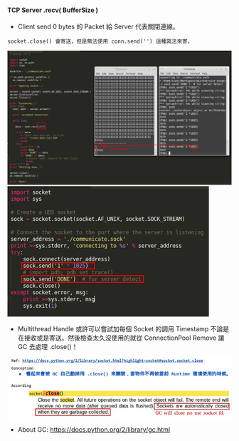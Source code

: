 #### TCP Server .recv( BufferSize )

- Client send 0 bytes 的 Packet 給 Server 代表關閉連線。

```
socket.close() 會寄送，但是無法使用 conn.send('') 這種寫法來寄。
```

![Alt text](https://raw.githubusercontent.com/scott1028/unix-socket-study/master/recv_buffer_size.jpg "Recv Buffer Size")
![Alt text](https://raw.githubusercontent.com/scott1028/unix-socket-study/master/recv_buffer_size_client.jpg "Recv Buffer Size")

- Multithread Handle 或許可以嘗試加每個 Socket 的調用 Timestamp 不論是在接收或是寄送。然後檢查太久沒使用的就從 ConnectionPool Remove 讓 GC 去處理 .close()！

![Alt text](https://raw.githubusercontent.com/scott1028/unix-socket-study/master/socket_close_conception.jpg "Recv Buffer Size")

- About GC: https://docs.python.org/2/library/gc.html
